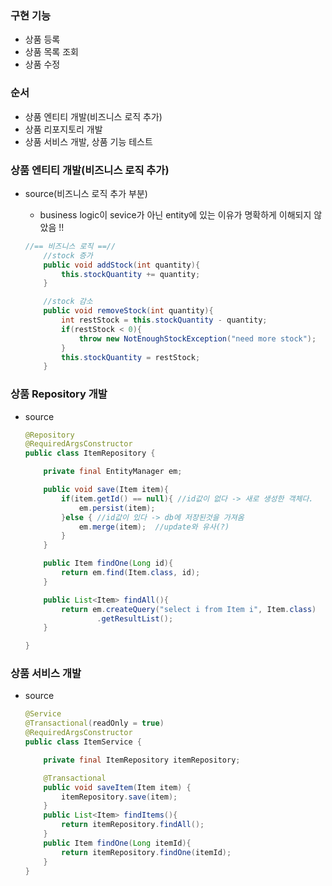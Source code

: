 ### 구현 기능

- 상품 등록
- 상품 목록 조회
- 상품 수정

### 순서

- 상품 엔티티 개발(비즈니스 로직 추가)
- 상품 리포지토리 개발
- 상품 서비스 개발, 상품 기능 테스트

### 상품 엔티티 개발(비즈니스 로직 추가)

- source(비즈니스 로직 추가 부분)
    - business logic이 sevice가 아닌 entity에 있는 이유가 명확하게 이해되지 않았음 !!
    
    ```java
    //== 비즈니스 로직 ==//
        //stock 증가
        public void addStock(int quantity){
            this.stockQuantity += quantity;
        }
    
        //stock 감소
        public void removeStock(int quantity){
            int restStock = this.stockQuantity - quantity;
            if(restStock < 0){
                throw new NotEnoughStockException("need more stock");
            }
            this.stockQuantity = restStock;
        }
    ```
    

### 상품 Repository 개발

- source
    
    ```java
    @Repository
    @RequiredArgsConstructor
    public class ItemRepository {
    
        private final EntityManager em;
    
        public void save(Item item){
            if(item.getId() == null){ //id값이 없다 -> 새로 생성한 객체다.
                em.persist(item);
            }else { //id값이 있다 -> db에 저장된것을 가져옴
                em.merge(item);  //update와 유사(?)
            }
        }
    
        public Item findOne(Long id){
            return em.find(Item.class, id);
        }
    
        public List<Item> findAll(){
            return em.createQuery("select i from Item i", Item.class)
                    .getResultList();
        }
    
    }
    ```
    

### 상품 서비스 개발

- source
    
    ```java
    @Service
    @Transactional(readOnly = true)
    @RequiredArgsConstructor
    public class ItemService {
    
        private final ItemRepository itemRepository;
    
        @Transactional
        public void saveItem(Item item) {
            itemRepository.save(item);
        }
        public List<Item> findItems(){
            return itemRepository.findAll();
        }
        public Item findOne(Long itemId){
            return itemRepository.findOne(itemId);
        }
    }
    ```